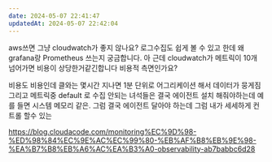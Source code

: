 ```yaml
---
date: 2024-05-07 22:41:47
updatedAt: 2024-05-07 22:42:04
---
```

aws쓰면 그냥 cloudwatch가 좋지 않나요? 로그수집도 쉽게 볼 수 있고 한데 왜 grafana랑 Prometheus 쓰는지 궁금합니다.
아 근데 cloudwatch가 메트릭이 10개 넘어가면 비용이 상당한거같긴합니다 비용적 측면인가요?

비용도 비용인데 클와는 몇시간 지나면 1분 단위로 어그리케이션 해서 데이터가 뭉게짐
그리고 메트릭중 default 로 수집 안되는 녀석들은 결국 에이전트 설치 해줘야하는데 예를 들면 시스템 메모리 같은. 그럼 결국 에이전트 달아야 하는데 그럼 내가 세세하게 컨트롤 할수 있는 


https://blog.cloudacode.com/monitoring%EC%9D%98-%ED%98%84%EC%9E%AC%EC%99%80-%EB%AF%B8%EB%9E%98-%EA%B7%B8%EB%A6%AC%EA%B3%A0-observability-ab7babbc6d28